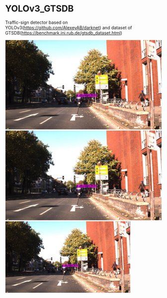 # YOLOv3_GTSDB
Traffic-sign detector based on YOLOv3(https://github.com/AlexeyAB/darknet) and dataset of GTSDB(https://benchmark.ini.rub.de/gtsdb_dataset.html)

![image](https://github.com/NantonZZZ/YOLOv3_GTSDB/blob/master/00643.jpg)
![image](https://github.com/NantonZZZ/YOLOv3_GTSDB/blob/master/00643.jpg)
<img src="https://github.com/NantonZZZ/YOLOv3_GTSDB/blob/master/00643.jpg" width="80%"/>
